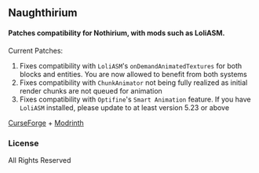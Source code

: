 ## Naughthirium

#### Patches compatibility for Nothirium, with mods such as LoliASM.

Current Patches:

1. Fixes compatibility with `LoliASM`'s `onDemandAnimatedTextures` for both blocks and entities. You are now allowed to benefit from both systems
2. Fixes compatibility with `ChunkAnimator` not being fully realized as initial render chunks are not queued for animation
3. Fixes compatibility with `Optifine`'s `Smart Animation` feature. If you have `LoliASM` installed, please update to at least version 5.23 or above

[CurseForge](https://www.curseforge.com/minecraft/mc-mods/naughthirium) + [Modrinth](https://modrinth.com/mod/naughthirium)

### License

All Rights Reserved